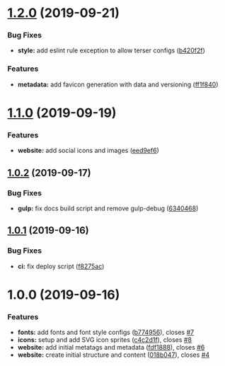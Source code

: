 # [1.2.0](https://github.com/herokuro/website/compare/v1.1.0...v1.2.0) (2019-09-21)


### Bug Fixes

* **style:** add eslint rule exception to allow terser configs ([b420f2f](https://github.com/herokuro/website/commit/b420f2f))


### Features

* **metadata:** add favicon generation with data and versioning ([ff1f840](https://github.com/herokuro/website/commit/ff1f840))

# [1.1.0](https://github.com/herokuro/website/compare/v1.0.2...v1.1.0) (2019-09-19)


### Features

* **website:** add social icons and images ([eed9ef6](https://github.com/herokuro/website/commit/eed9ef6))

## [1.0.2](https://github.com/herokuro/website/compare/v1.0.1...v1.0.2) (2019-09-17)


### Bug Fixes

* **gulp:** fix docs build script and remove gulp-debug ([6340468](https://github.com/herokuro/website/commit/6340468))

## [1.0.1](https://github.com/herokuro/website/compare/v1.0.0...v1.0.1) (2019-09-16)


### Bug Fixes

* **ci:** fix deploy script ([f8275ac](https://github.com/herokuro/website/commit/f8275ac))

# 1.0.0 (2019-09-16)


### Features

* **fonts:** add fonts and font style configs ([b774956](https://github.com/herokuro/website/commit/b774956)), closes [#7](https://github.com/herokuro/website/issues/7)
* **icons:** setup and add SVG icon sprites ([c4c2d1f](https://github.com/herokuro/website/commit/c4c2d1f)), closes [#8](https://github.com/herokuro/website/issues/8)
* **website:** add initial metatags and metadata ([fdf1888](https://github.com/herokuro/website/commit/fdf1888)), closes [#6](https://github.com/herokuro/website/issues/6)
* **website:** create initial structure and content ([018b047](https://github.com/herokuro/website/commit/018b047)), closes [#4](https://github.com/herokuro/website/issues/4)
